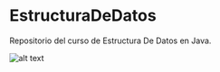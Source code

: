 # EstructuraDeDatos
Repositorio del curso de Estructura De Datos en Java. 

![alt text](images/Datastructures-675085374g)






